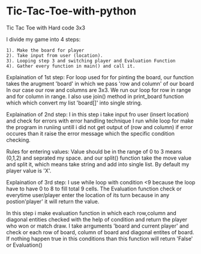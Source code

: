 # Tic-Tac-Toe-with-python
Tic Tac Toe with Hard code 3x3

I divide my game into 4 steps:

    1). Make the board for player
    2). Take input from user (location).
    3). Looping step 3 and switching player and Evaluation Function
    4). Gather every function in main() and call it.

Explaination of 1st step: 
For loop used for for pinting the board, our function takes the arugment 'board' in which we pass 'row and column' of our board
In our case our row and columns are 3x3. We run our loop for row in range and for column in range. I also use join() method in print_board function which
which convert my list 'board[]' into single string.


Explaination of 2nd step:
I in this step i take input fro user (insert location) and check for errors with error handling technique I run while loop for make the program in runiing 
untill i did not get output of (row and column) if error occures than it raise the error message which the specific condition checking.

Rules for entering values: Value should be in the range of 0 to 3 means (0,1,2) and seprated my space. and our split() function take the move value and
split it, which means take string and add into single list. By default my player value is 'X'.



Explaination of 3rd step:
I use while loop with condition <9 because the loop have to have 0 to 8 to fill total 9 cells.
The Evaluation function check or everytime user/player enter the location of its turn because in any postion'player' it will return the value.

In this step i make evaluation function in which each row,column and diagonal entities checked with the help of condition and return the player who won or 
match draw. I take arrguments 'board and current player' and check or each row of board, column of board and diagonal entites of board. If nothing happen
true in this conditions than this function will return 'False' or Evaluation()
